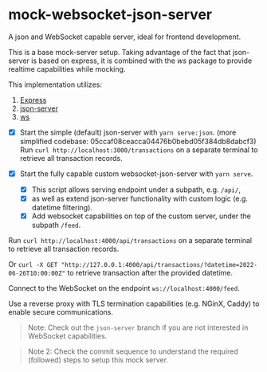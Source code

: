 # mock-websocket-json-server
A json and WebSocket capable server, ideal for frontend development.

This is a base mock-server setup. Taking advantage of the fact that json-server is based on express,
it is combined with the _ws_ package to provide realtime capabilities while mocking. 

This implementation utilizes:
1. [Express](https://github.com/expressjs/expressjs.com)
2. [json-server](https://github.com/typicode/json-server)
3. [ws](https://github.com/websockets/ws)

- [x] Start the simple (default) json-server with `yarn serve:json`. (more simplified codebase: 05ccaf08ceacca04476b0bebd05f384db8dabcf3)
Run `curl http://localhost:3000/transactions` on a separate terminal to retrieve all transaction records.

- [x] Start the fully capable custom websocket-json-server with `yarn serve`.
    - [x] This script allows serving endpoint under a subpath, e.g. `/api/`,
    - [x] as well as extend json-server functionality with custom logic (e.g. datetime filtering).
    - [x] Add websocket capabilities on top of the custom server, under the subpath `/feed`.

Run `curl http://localhost:4000/api/transactions` on a separate terminal to retrieve all transaction records.

Or `curl -X GET "http://127.0.0.1:4000/api/transactions/?datetime=2022-06-26T10:00:00Z"` to retrieve transaction after the provided datetime.

Connect to the WebSocket on the endpoint `ws://localhost:4000/feed`.

Use a reverse proxy with TLS termination capabilities (e.g. NGinX, Caddy) to enable secure communications.

> Note: Check out the `json-server` branch if you are not interested in WebSocket capabilities.

> Note 2: Check the commit sequence to understand the required (followed) steps to setup this mock server.